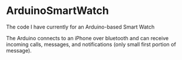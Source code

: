 # ArduinoSmartWatch
The code I have currently for an Arduino-based Smart Watch

The Arduino connects to an iPhone over bluetooth and can receive incoming calls, messages, and notifications (only small first portion of message).

